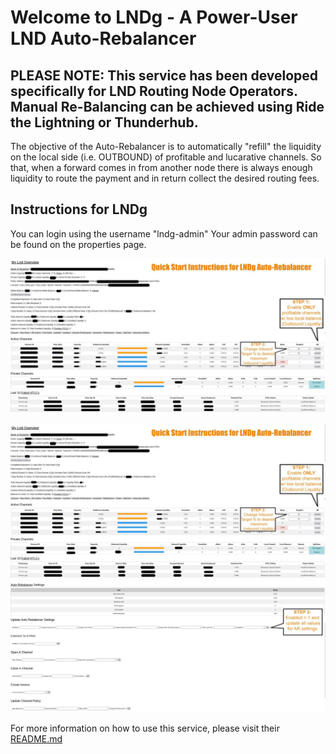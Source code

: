 # Welcome to LNDg - A Power-User LND Auto-Rebalancer
## PLEASE NOTE: This service has been developed specifically for LND Routing Node Operators. Manual Re-Balancing can be achieved using Ride the Lightning or Thunderhub.

The objective of the Auto-Rebalancer is to automatically "refill" the liquidity on the local side (i.e. OUTBOUND) of profitable and lucarative channels. So that, when a forward comes in from another node there is always enough liquidity to route the payment and in return collect the desired routing fees.
## Instructions for LNDg

You can login using the username "lndg-admin"
Your admin password can be found on the properties page.

<!-- MD_PACKER_INLINE BEGIN -->
![internal node connection](./assets/step1.png)
<!-- MD_PACKER_INLINE END -->

![Step1](./assets/step1.png) 
![Step3](./assets/step3.png) 

For more information on how to use this service, please visit their [README.md](https://github.com/cryptosharks131/lndg/blob/master/README.md#auto-rebalancer)
